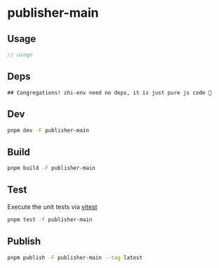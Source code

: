 # publisher-main



## Usage

```js
// usage
```

## Deps

```
## Congregations! zhi-env need no deps, it is just pure js code 🎉
```

## Dev

```bash
pnpm dev -F publisher-main
```

## Build

```bash
pnpm build -F publisher-main
```

## Test

Execute the unit tests via [vitest](https://vitest.dev)

```bash
pnpm test -F publisher-main
```

## Publish

```bash
pnpm publish -F publisher-main --tag latest
```
